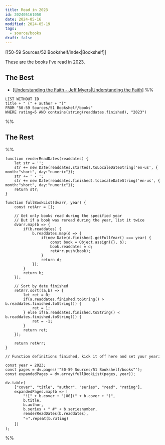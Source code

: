 ```yaml
---
title: Read in 2023
id: 202405161050
date: 2024-05-16
modified: 2024-05-19
tags:
  - source/books
draft: false
---
```

[[50-59 Sources/52 Bookshelf/index|Bookshelf]]

These are the books I’ve read in 2023.

## The Best

- [[Understanding the Faith - Jeff Myers|Understanding the Faith]]
%%
```dataview
LIST WITHOUT ID
title + " (" + author + ")"
FROM "50-59 Sources/51 Bookshelf/books"
WHERE rating=5 AND contains(string(readdates.finished), "2023")
```
%%

## The Rest

%%
```dataviewjs
function renderReadDates(readdates) {
	let str = '';
	str += new Date(readdates.started).toLocaleDateString('en-us', { month:"short", day:"numeric"});
	str += ' - ';
	str += new Date(readdates.finished).toLocaleDateString('en-us', { month:"short", day:"numeric"});
	return str;
}

function fullBookList(dvarr, year) {
	const retArr = [];

    // Get only books read during the specified year
    // But if a book was reread during the year, list it twice
	dvarr.map(b => {
		if(b.readdates) {
			b.readdates.map(d => {
				if(new Date(d.finished).getFullYear() === year) {
					const book = Object.assign({}, b);
					book.readdates = d;
					retArr.push(book);
				}
				return d;
			});
		}
		return b;
	});

    // Sort by date finished
	retArr.sort((a,b) => {
		let ret = 0;
		if(a.readdates.finished.toString() > b.readdates.finished.toString()) {
			ret = 1;
		} else if(a.readdates.finished.toString() < b.readdates.finished.toString()) {
			ret = -1;
		}
		return ret;
	});
	
	return retArr;
}

// Function definitions finished, kick it off here and set your year:

const year = 2023;
const pages = dv.pages('"50-59 Sources/51 Bookshelf/books"');
const expandedPages = dv.array(fullBookList(pages, year));

dv.table(
	["cover", "title", "author", "series", "read", "rating"],
	expandedPages.map(b => [
		"![" + b.cover + "|80](" + b.cover + ")",
		b.title,
		b.author,
		b.series + " #" + b.seriesnumber,
		renderReadDates(b.readdates),
		"⭐".repeat(b.rating)
	])
);
```
%%

[//begin]: # "Autogenerated link references for markdown compatibility"
[Understanding the Faith - Jeff Myers|Understanding the Faith]: <51.02 Nonfiction/Understanding the Faith - Jeff Myers> "Understanding the Faith"
[//end]: # "Autogenerated link references"